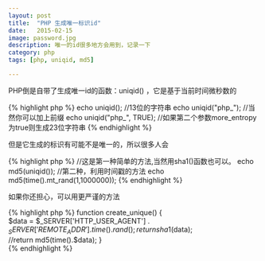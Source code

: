 ```yaml
---
layout: post
title:  "PHP 生成唯一标识id"
date:   2015-02-15
image: password.jpg
description: 唯一的id很多地方会用到，记录一下
category: php
tags: [php, uniqid, md5]

---
```


PHP倒是自带了生成唯一id的函数：uniqid() ，它是基于当前时间微秒数的

{% highlight php %}
echo uniqid(); //13位的字符串
echo uniqid("php_"); //当然你可以加上前缀
echo uniqid("php_", TRUE); //如果第二个参数more_entropy为true则生成23位字符串
{% endhighlight %}

但是它生成的标识有可能不是唯一的，所以很多人会

{% highlight php %}
//这是第一种简单的方法,当然用sha1()函数也可以。
echo md5(uniqid());
//第二种，利用时间戳的方法
echo md5(time().mt_rand(1,1000000));
{% endhighlight %}

如果你还担心，可以用更严谨的方法

{% highlight php %}
function create_unique() {   
    $data = $_SERVER['HTTP_USER_AGENT'] . $_SERVER['REMOTE_ADDR']   
    .time() . rand();   
    return sha1($data);   
    //return md5(time().$data);
}  
{% endhighlight %}
